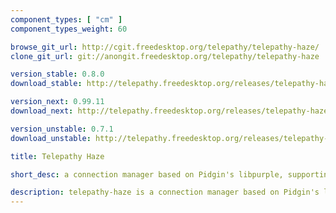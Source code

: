 ```yaml
---
component_types: [ "cm" ]
component_types_weight: 60

browse_git_url: http://cgit.freedesktop.org/telepathy/telepathy-haze/
clone_git_url: git://anongit.freedesktop.org/telepathy/telepathy-haze

version_stable: 0.8.0
download_stable: http://telepathy.freedesktop.org/releases/telepathy-haze/telepathy-haze-VERSION.tar.gz

version_next: 0.99.11
download_next: http://telepathy.freedesktop.org/releases/telepathy-haze/telepathy-haze-VERSION.tar.gz

version_unstable: 0.7.1
download_unstable: http://telepathy.freedesktop.org/releases/telepathy-haze/telepathy-haze-VERSION.tar.gz

title: Telepathy Haze

short_desc: a connection manager based on Pidgin's libpurple, supporting all protocols in Pidgin (AIM, ICQ, Yahoo, etc)

description: telepathy-haze is a connection manager based on Pidgin's libpurple, supporting all protocols in Pidgin (AIM, ICQ, Yahoo, etc) at a basic level, but already very usable.
---
```

